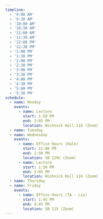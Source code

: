 ```yaml
---
timeline:
  - '9:00 AM'
  - '9:30 AM'
  - '10:00 AM'
  - '10:30 AM'
  - '11:00 AM'
  - '11:30 AM'
  - '12:00 PM'
  - '12:30 PM'
  - '1:00 PM'
  - '1:30 PM'
  - '2:00 PM'
  - '2:30 PM'
  - '3:00 PM'
  - '3:30 PM'
  - '4:00 PM'
  - '4:30 PM'
  - '5:00 PM'
  - '5:30 PM'
schedule:
  - name: Monday
    events:
      - name: Lecture
        start: 1:50 PM
        end: 3:05 PM
        location: Wishnick Hall 116 (Zoom)
  - name: Tuesday
  - name: Wednesday
    events:
      - name: Office Hours (Hale)
        start: 12:00 PM
        end: 1:50 PM
        location: SB 229C (Zoom)
      - name: Lecture
        start: 1:50 PM
        end: 3:05 PM
        location: Wishnick Hall 116 (Zoom)
  - name: Thursday
  - name: Friday
    events:
      - name: Office Hours (TA - Liu)
        start: 1:45 PM
        end: 4:45 PM
        location: SB 115 (Zoom)
---
```

